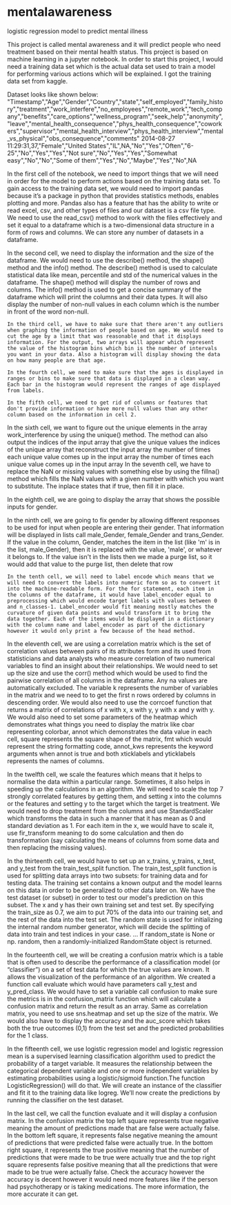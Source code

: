 # mentalawareness
logistic regression model to predict mental illness


This project is called mental awareness and it will predict people who need treatment based on their mental health status. This project is based on machine learning in a jupyter notebook. In order to start this project, I would need a training data set which is the actual data set used to train a model for performing various actions which will be explained. I got the training data set from kaggle.

Dataset looks like shown below:
"Timestamp","Age","Gender","Country","state","self_employed","family_history","treatment","work_interfere","no_employees","remote_work","tech_company","benefits","care_options","wellness_program","seek_help","anonymity","leave","mental_health_consequence","phys_health_consequence","coworkers","supervisor","mental_health_interview","phys_health_interview","mental_vs_physical","obs_consequence","comments"
2014-08-27 11:29:31,37,"Female","United States","IL",NA,"No","Yes","Often","6-25","No","Yes","Yes","Not sure","No","Yes","Yes","Somewhat easy","No","No","Some of them","Yes","No","Maybe","Yes","No",NA



In the first cell of the notebook, we need to import things that we will need in order for the model to perform actions based on the training data set. To gain access to the training data set, we would need to import pandas because it’s a package in python that provides statistics methods, enables plotting and more. Pandas also has a feature that has the ability to write or read excel, csv, and other types of files and our dataset is a csv file type. We need to use the read_csv() method to work with the files effectively and set it equal to a dataframe which is a two-dimensional data structure in a form of rows and columns. We can store any number of datasets in a dataframe.

In the second cell, we need to display the information and the size of the dataframe. We would need to use the describe() method, the shape() method and the info() method. The describe() method is used to calculate statistical data like mean, percentile and std of the numerical values in the dataframe. The shape() method will display the number of rows and columns. The info() method is used to get a concise summary of the dataframe which will print the columns and their data types. It will also display the number of non-null values in each column which is the number in front of the word non-null. 

	In the third cell, we have to make sure that there aren't any outliers when graphing the information of people based on age. We would need to cut the age by a limit that was reasonable and that it displays information. For the output, two arrays will appear which represent the value of the histogram bins which bin is the number of intervals you want in your data. Also a histogram will display showing the data on how many people are that age.

	In the fourth cell, we need to make sure that the ages is displayed in ranges or bins to make sure that data is displayed in a clean way. Each bar in the histogram would represent the ranges of age displayed from labels.

	In the fifth cell, we need to get rid of columns or features that don't provide information or have more null values than any other column based on the information in cell 2.

In the sixth cell, we want to figure out the unique elements in the array work_interference by using the unique() method. The method can also output the indices of the input array that give the unique values the indices of the unique array that reconstruct the input array the number of times each unique value comes up in the input array the number of times each unique value comes up in the input array
In the seventh cell, we have to replace the NaN or missing values with something else by using the fillna() method which fills the NaN values with a given number with which you want to substitute. The inplace states that if true, then fill it in place.

In the eighth cell, we are going to display the array that shows the possible inputs for gender.

In the ninth cell, we are going to fix gender by allowing different responses to be used for input when people are entering their gender. That information will be displayed in lists call male_Gender, female_Gender and trans_Gender. If the value in the column, Gender, matches the item in the list (like 'm' is in the list, male_Gender), then it is replaced with the value, 'male', or whatever it belongs to. If the value isn't in the lists then we made a purge list, so it would add that value to the purge list, then delete that row

	In the tenth cell, we will need to label encode which means that we will need to convert the labels into numeric form so as to convert it into the machine-readable form. For the for statement, each item in the columns of the dataframe, it would have label_encoder equal to preprocessing which would encode target labels with values between 0 and n_classes-1. Label_encoder would fit meaning mostly matches the curvature of given data points and would transform it to bring the data together. Each of the items would be displayed in a dictionary with the column name and label_encoder as part of the dictionary however it would only print a few because of the head method.

In the eleventh cell, we are using a correlation matrix which is the set of correlation values between pairs of its attributes form  and its used from statisticians and data analysts who measure correlation of two numerical variables to find an insight about their relationships. We would need to set up the size and use the corr() method which would be used to find the pairwise correlation of all columns in the dataframe. Any na values are automatically excluded. The variable k represents the number of variables in the matrix and we need to to get the first n rows ordered by columns in descending order. We would also need to use the corrcoef function that returns a matrix of correlations of x with x, x with y, y with x and y with y. We would also need to set some parameters of the heatmap which demonstrates what things you need to display the matrix like cbar representing colorbar, annot which demonstrates the data value in each cell, square represents the square shape of the matrix, fmt which would represent the string formatting code, annot_kws represents the keyword arguments when annot is true and both xticklabels and yticklabels represents the names of columns.

In the twelfth cell, we scale the features which means that it helps to normalise the data within a particular range. Sometimes, it also helps in speeding up the calculations in an algorithm. We will need to scale the top 7 strongly correlated features by getting them, and setting x into the columns or the features and setting y to the target which the target is  treatment. We would need to drop treatment from the columns and use StandardScaler which transforms the data in such a manner that it has mean as 0 and standard deviation as 1. For each item in the x, we would have to scale it, use fir_transform meaning to do some calculation and then do transformation (say calculating the means of columns from some data and then replacing the missing values). 

In the thirteenth cell, we would have to set up an x_trains, y_trains, x_test, and y_test from the train_test_split function. The train_test_split function is used for splitting data arrays into two subsets: for training data and for testing data. The training set contains a known output and the model learns on this data in order to be generalized to other data later on. We have the test dataset (or subset) in order to test our model's prediction on this subset. The x and y has their own training set and test set. By specifying the train_size as 0.7, we aim to put 70% of the data into our training set, and the rest of the data into the test set. The random state is used for initializing the internal random number generator, which will decide the splitting of data into train and test indices in your case. ... If random_state is None or np. random, then a randomly-initialized RandomState object is returned. 

In the fourteenth cell, we will be creating a confusion matrix which is a table that is often used to describe the performance of a classification model (or “classifier”) on a set of test data for which the true values are known. It allows the visualization of the performance of an algorithm. We created a function call evaluate which would have parameters call y_test and y_pred_class. We would have to set a variable call confusion to make sure the metrics is in the confusion_matrix function which will calculate a confusion matrix and return the result as an array. Same as correlation matrix, you need to use sns.heatmap and set up the size of the matrix. We would also have to display the accuracy and the auc_score which takes both the true outcomes (0,1) from the test set and the predicted probabilities for the 1 class.

In the fifteenth cell, we use logistic regression model and logistic regression mean is a supervised learning classification algorithm used to predict the probability of a target variable. It measures the relationship between the categorical dependent variable and one or more independent variables by estimating probabilities using a logistic/sigmoid function.The function LogisticRegression() will do that. We will create an instance of the classifier and fit it to the training data like logreg. We’ll now create the predictions by running the classifier on the test dataset.

In the last cell, we call the function evaluate and it will display a confusion matrix. In the confusion matrix the top left square represents true negative meaning the amount of predictions made that are false were actually false. In the bottom left square, it represents false negative meaning the amount of predictions that were predicted false were actually true. In the bottom right square, it represents the true positive meaning that the number of predictions that were made to be true were actually true and the top right square represents false positive meaning that all the predictions that were made to be true were actually false. Check the accuracy however the accuracy is decent however it would need more features like if the person had psychotherapy or is taking medications. The more information, the more accurate it can get.

